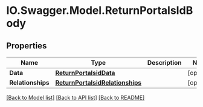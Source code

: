 # IO.Swagger.Model.ReturnPortalsIdBody
## Properties

Name | Type | Description | Notes
------------ | ------------- | ------------- | -------------
**Data** | [**ReturnPortalsidData**](ReturnPortalsidData.md) |  | [optional] 
**Relationships** | [**ReturnPortalsidRelationships**](ReturnPortalsidRelationships.md) |  | [optional] 

[[Back to Model list]](../README.md#documentation-for-models) [[Back to API list]](../README.md#documentation-for-api-endpoints) [[Back to README]](../README.md)

